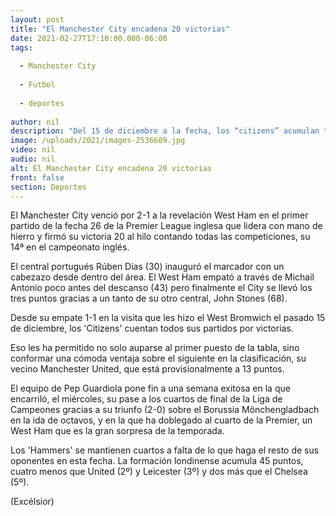 ```yaml
---
layout: post
title: "El Manchester City encadena 20 victorias"
date: 2021-02-27T17:10:00.000-06:00
tags:
  
  - Manchester City
  
  - Futbol
  
  - deportes
  
author: nil
description: "Del 15 de diciembre a la fecha, los “citizens” acumulan triunfos en todas las competiciones. Este día derrotaron 2-1 al West Ham"
image: /uploads/2021/images-2536609.jpg
video: nil
audio: nil
alt: El Manchester City encadena 20 victorias
front: false
section: Deportes
---
```


El Manchester City venció por 2-1 a la revelación West Ham en el primer partido de la fecha 26 de la Premier League inglesa que lidera con mano de hierro y firmó su victoria 20 al hilo contando todas las competiciones, su 14ª en el campeonato inglés.

El central portugués Rúben Dias (30) inauguró el marcador con un cabezazo desde dentro del área. El West Ham empató a través de Michail Antonio poco antes del descanso (43) pero finalmente el City se llevó los tres puntos gracias a un tanto de su otro central, John Stones (68).

Desde su empate 1-1 en la visita que les hizo el West Bromwich el pasado 15 de diciembre, los 'Citizens' cuentan todos sus partidos por victorias.

Eso les ha permitido no solo auparse al primer puesto de la tabla, sino conformar una cómoda ventaja sobre el siguiente en la clasificación, su vecino Manchester United, que está provisionalmente a 13 puntos.

El equipo de Pep Guardiola pone fin a una semana exitosa en la que encarriló, el miércoles, su pase a los cuartos de final de la Liga de Campeones gracias a su triunfo (2-0) sobre el Borussia Mönchengladbach en la ida de octavos, y en la que ha doblegado al cuarto de la Premier, un West Ham que es la gran sorpresa de la temporada.

Los 'Hammers' se mantienen cuartos a falta de lo que haga el resto de sus oponentes en esta fecha. La formación londinense acumula 45 puntos, cuatro menos que United (2º) y Leicester (3º) y dos más que el Chelsea (5º).

(Excélsior)
